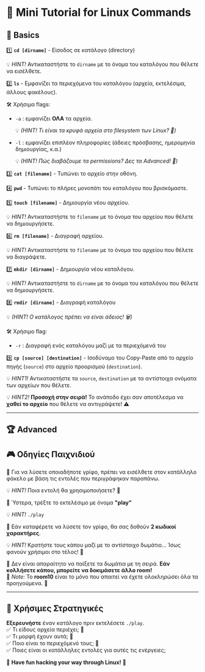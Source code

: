 # 🚀 Μini Tutorial for Linux Commands

## 🔹 Basics

1️⃣ **`cd [dirname]`** - Είσοδος σε κατάλογο (directory)

  💡 *HINT!* Αντικαταστήστε το `dirname` με το όνομα του καταλόγου που θέλετε να εισέλθετε.

2️⃣ **`ls`** - Εμφανίζει τα περιεχόμενα του καταλόγου (αρχεία, εκτελέσιμα, άλλους φακέλους). 

   🛠️ Χρήσιμα flags:  
   - `-a` : εμφανίζει **ΟΛΑ** τα αρχεία.

      💡 *(HINT! Τι είναι τα κρυφά αρχεία στο filesystem των Linux? 🤔)*
   - `-l` : εμφανίζει επιπλέον πληροφορίες (άδειες πρόσβασης, ημερομηνία δημιουργίας, κ.α.)
     
      💡 *(HINT! Πώς διαβάζουμε τα permissions? Δες τα Advanced! 📖)*    

3️⃣ **`cat [filename]`** - Τυπώνει το αρχείο στην οθόνη.

4️⃣ **`pwd`** - Τυπώνει το πλήρες μονοπάτι του καταλόγου που βρισκόμαστε.

5️⃣ **`touch [filename]`** - Δημιουργία νέου αρχείου.  

   💡 *HINT!* Αντικαταστήστε το `filename` με το όνομα του αρχείου που θέλετε να δημιουργήσετε.
   
6️⃣ **`rm [filename]`** - Διαγραφή αρχείου.  

   💡 *HINT!* Αντικαταστήστε το `filename` με το όνομα του αρχείου που θέλετε να διαγράψετε.
   
7️⃣ **`mkdir [dirname]`** - Δημιουργία νέου καταλόγου. 

   💡 *HINT!* Αντικαταστήστε το `dirname` με το όνομα του καταλόγου που θέλετε να δημιουργήσετε.
  
8️⃣ **`rmdir [dirname]`** - Διαγραφή καταλόγου

   💡 *(HINT! Ο κατάλογος πρέπει να είναι άδειος! 🗑️)*  

   🛠️ Χρήσιμο flag:  
   - `-r` : Διαγραφή ενός καταλόγου μαζί με τα περιεχόμενά του
     
9️⃣ **`cp [source] [destination]`** - Ισοδύναμο του Copy-Paste από το αρχείο πηγής (`source`) στο αρχείο προορισμού (`destination`). 

   💡 *HINT1!* Αντικαταστήστε τα `source`, `destination` με τα αντίστοιχα ονόματα των αρχείων που θέλετε.
   
   💡 *HINT2!* **Προσοχή στην σειρά!** Το ανάποδο έχει σαν αποτέλεσμα να **χαθεί το αρχείο** που θέλετε να αντιγράψετε! ⚠️

---

## 🏆 Advanced


## 🎮 Οδηγίες Παιχνιδιού

🎯 Για να λύσετε οποιαδήποτε γρίφο, πρέπει να εισέλθετε στον κατάλληλο φάκελο με βάση τις εντολές που περιγράφηκαν παραπάνω.

   💡 *HINT!* Ποια εντολή θα χρησιμοποιήσετε? 🤔

🎯 Ύστερα, τρέξτε το εκτελέσιμο με όνομα **"play"**

   💡 *HINT!* `./play`

🎯 Εάν καταφέρετε να λύσετε τον γρίφο, θα σας δοθούν **2 κωδικοί χαρακτήρες**.

   💡 *HINT!* Κρατήστε τους κάπου μαζί με το αντίστοιχο δωμάτιο... Ίσως φανούν χρήσιμοι στο τέλος! 🔑

🎯 Δεν είναι απαραίτητο να παίξετε τα δωμάτια με τη σειρά. **Εάν κολλήσετε κάπου, μπορείτε να δοκιμάσετε άλλο room!**  
   📝 *Note:* Το **room10** είναι το μόνο που απαιτεί να έχετε ολοκληρώσει όλα τα προηγούμενα. 🏁

---

## 🔹 Χρήσιμες Στρατηγικές

 **Εξερευνήστε** έναν κατάλογο πριν εκτελέσετε `./play`.  
✅ Τι είδους αρχεία περιέχει; 📂  
✅ Τι μορφή έχουν αυτά; 📜  
✅ Ποιο είναι το περιεχόμενό τους; 🧐  
✅ Ποιες είναι οι κατάλληλες εντολές για αυτές τις ενέργειες;  

🎉 **Have fun hacking your way through Linux!** 🎉




